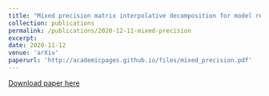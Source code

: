```yaml
---
title: "Mixed precision matrix interpolative decomposition for model reduction"
collection: publications
permalink: /publications/2020-12-11-mixed-precision
excerpt: 
date: 2020-11-12
venue: 'arXiv'
paperurl: 'http://academicpages.github.io/files/mixed_precision.pdf'
---
```



[Download paper here](http://academicpages.github.io/files/mixed_precision.pdf)

